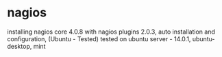 # nagios
installing nagios core 4.0.8 with nagios plugins 2.0.3, auto installation and configuration, (Ubuntu - Tested)
tested on ubuntu server - 14.0.1, ubuntu-desktop, mint
